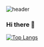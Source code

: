 ![header](https://capsule-render.vercel.app/api?type=wave&color=auto&height=300&section=header&text=질문하고픈%20개발자%20render&fontSize=90)
### Hi there 👋
[![Top Langs](https://github-readme-stats.vercel.app/api/top-langs/?username=abovenormal&layout=compact)](https://github.com/abovenormal/github-readme-stats)
